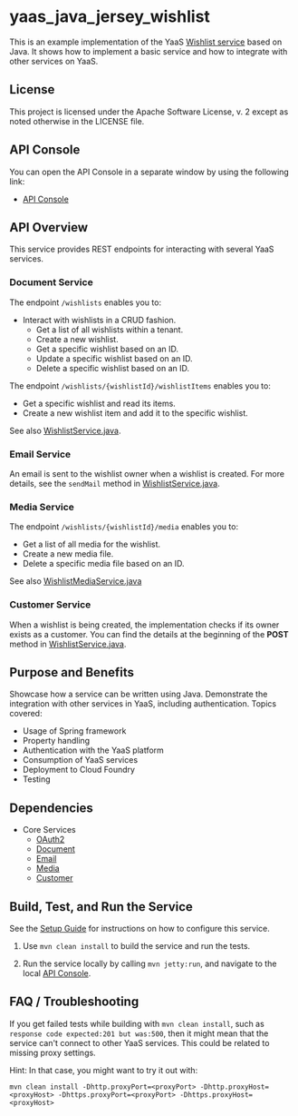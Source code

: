 # yaas_java_jersey_wishlist
This is an example implementation of the YaaS [Wishlist service](https://devportal.yaas.io/gettingstarted/createaservice/index.html) based on Java. It shows how to implement a basic service and how to integrate with other services on YaaS.


License
-------

This project is licensed under the Apache Software License, v. 2 except as noted otherwise in the LICENSE file.


API Console
-----------

You can open the API Console in a separate window by using the following link:
- [API Console](https://api.yaas.io/hybris/java-jersey-wishlist/example)



API Overview
------------

This service provides REST endpoints for interacting with several YaaS services.

### Document Service
The endpoint `/wishlists` enables you to:
- Interact with wishlists in a CRUD fashion.
  - Get a list of all wishlists within a tenant.
  - Create a new wishlist.
  - Get a specific wishlist based on an ID.
  - Update a specific wishlist based on an ID.
  - Delete a specific wishlist based on an ID.

The endpoint `/wishlists/{wishlistId}/wishlistItems` enables you to:
  - Get a specific wishlist and read its items.
  - Create a new wishlist item and add it to the specific wishlist.
  
See also [WishlistService.java](src/main/java/com/sap/wishlist/service/WishlistService.java).

### Email Service
An email is sent to the wishlist owner when a wishlist is created. For more details, see the `sendMail` method in [WishlistService.java](src/main/java/com/sap/wishlist/service/WishlistService.java).

### Media Service
The endpoint `/wishlists/{wishlistId}/media` enables you to:
  - Get a list of all media for the wishlist.
  - Create a new media file.
  - Delete a specific media file based on an ID.

See also [WishlistMediaService.java](src/main/java/com/sap/wishlist/service/WishlistMediaService.java)

### Customer Service
When a wishlist is being created, the implementation checks if its owner exists as a customer. 
You can find the details at the beginning of the **POST** method in [WishlistService.java](src/main/java/com/sap/wishlist/service/WishlistService.java).


Purpose and Benefits
------------------

Showcase how a service can be written using Java. Demonstrate the integration with other services in YaaS, including authentication. Topics covered:
- Usage of Spring framework
- Property handling
- Authentication with the YaaS platform
- Consumption of YaaS services
- Deployment to Cloud Foundry
- Testing


Dependencies
------------

- Core Services
  - [OAuth2](https://devportal.yaas.io/services/oauth2/latest/index.html)
  - [Document](https://devportal.yaas.io/services/document/latest/index.html)
  - [Email](https://devportal.yaas.io/services/email/latest/index.html)
  - [Media](https://devportal.yaas.io/services/media/latest/index.html)
  - [Customer](https://devportal.yaas.io/services/customer/latest/index.html)


Build, Test, and Run the Service
-------------------------------

See the [Setup Guide](SETUP.md) for instructions on how to configure this service.

1. Use `mvn clean install` to build the service and run the tests.

2. Run the service locally by calling `mvn jetty:run`, and navigate to the local [API Console](http://localhost:8080).


FAQ / Troubleshooting
---------------------

If you get failed tests while building with `mvn clean install`, such as `response code expected:201 but was:500`, then it might mean that the service can't connect to other YaaS services. This could be related to missing proxy settings.

Hint: In that case, you might want to try it out with:

    mvn clean install -Dhttp.proxyPort=<proxyPort> -Dhttp.proxyHost=<proxyHost> -Dhttps.proxyPort=<proxyPort> -Dhttps.proxyHost=<proxyHost>
